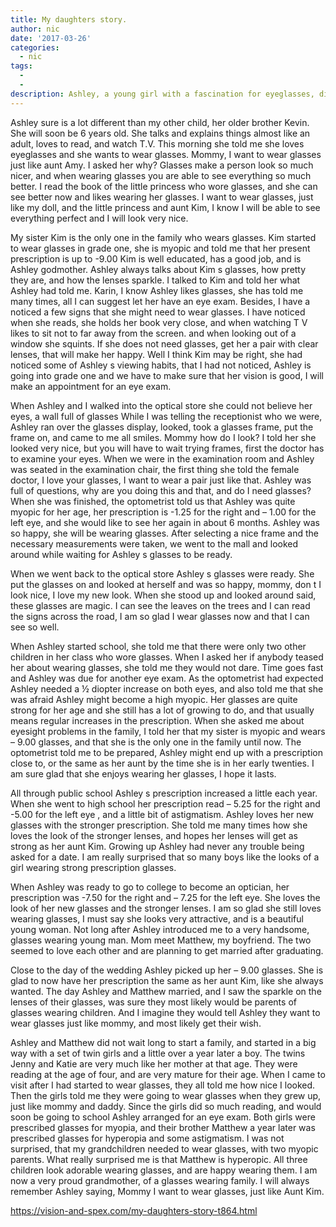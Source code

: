 ```yaml
---
title: My daughters story.
author: nic
date: '2017-03-26'
categories:
  - nic
tags:
  - 
  - 
description: Ashley, a young girl with a fascination for eyeglasses, discovers the wonders of clear vision and self-confidence.
---
```

Ashley sure is a lot different than my other child, her older brother Kevin.
She will soon be 6 years old.
She talks and explains things almost like an adult, loves to read, and watch T.V.
This morning she told me she loves eyeglasses and she wants to wear glasses.
Mommy, I want to wear glasses just like aunt Amy.
I asked her why?
Glasses make a person look so much nicer, and when wearing glasses you are able to see everything so much better.
I read the book of the little princess who wore glasses, and she can see better now and likes wearing her glasses.
I want to wear glasses, just like my doll, and the little princess and aunt Kim, I know I will be able to see everything perfect and I will look very nice.

My sister Kim is the only one in the family who wears glasses.
Kim started to wear glasses in grade one, she is myopic and told me that her present prescription is up to -9.00
Kim is well educated, has a good job, and is Ashley godmother.
Ashley always talks about Kim s glasses, how pretty they are, and how the lenses sparkle.
I talked to Kim and told her what Ashley had told me.
Karin, I know Ashley likes glasses, she has told me many times, all I can suggest let her have an eye exam.
Besides, I have a noticed a few signs that she might need to wear glasses.
I have noticed when she reads, she holds her book very close, and when watching T V likes to sit not to far away from the screen. and when looking out of a window she squints.
If she does not need glasses, get her a pair with clear lenses, that will make her happy.
Well I think Kim may be right, she had noticed some of Ashley s viewing habits, that I had not noticed,
Ashley is going into grade one and we have to make sure that her vision is good, I will make an appointment for an eye exam.

When Ashley and I walked into the optical store she could not believe her eyes, a wall full of glasses
While I was telling the receptionist who we were, Ashley ran over the glasses display, looked, took a glasses frame, put the frame on, and came to me all smiles.
Mommy how do I look?
I told her she looked very nice, but you will have to wait trying frames, first the doctor has to examine your eyes.
When we were in the examination room and Ashley was seated in the examination chair, the first thing she told the female doctor, I love your glasses, I want to wear a pair just like that.
Ashley was full of questions, why are you doing this and that, and do I need glasses?
When she was finished, the optometrist told us that Ashley was quite myopic for her age,
her prescription is -1.25 for the right and – 1.00 for the left eye, and she would like to see her again in about 6 months.
Ashley was so happy, she will be wearing glasses.
After selecting a nice frame and the necessary measurements were taken, we went to the mall and looked around while waiting for Ashley s glasses to be ready.

When we went back to the optical store Ashley s glasses were ready.
She put the glasses on and looked at herself and was so happy, mommy, don t I look nice, I love my new look.
When she stood up and looked around said, these glasses are magic. 
I can see the leaves on the trees and I can read the signs across the road, I am so glad I wear glasses now and that I can see so well.

When Ashley started school, she told me that there were only two other children in her class who wore glasses.
When I asked her if anybody teased her about wearing glasses, she told me they would not dare.
Time goes fast and Ashley was due for another eye exam.
As the optometrist had expected Ashley needed a ½ diopter increase on both eyes, and also told me that she was afraid Ashley might become a high myopic.
Her glasses are quite strong for her age and she still has a lot of growing to do, and that usually means regular increases in the prescription.
When she asked me about eyesight problems in the family, I told her that my sister is myopic and wears – 9.00 glasses, and that she is the only one in the family until now.
The optometrist told me to be prepared,  Ashley might end up with a prescription close to, or the same as her aunt by the time she is in her early twenties.
I am sure glad that she enjoys wearing her glasses, I hope it lasts.

All through public school Ashley s prescription increased a little each year. 
When she went to high school her prescription read – 5.25 for the right and -5.00 for the left eye ,
and a little bit of astigmatism.
Ashley loves her new glasses with the stronger prescription. 
She told me many times how she loves the look of the stronger lenses, and hopes her lenses will get as strong as her aunt Kim.
Growing up Ashley had never any trouble being asked for a date. 
I am really surprised that so many boys like the looks of a girl wearing strong prescription glasses.

When Ashley was ready to go to college to become an optician, her prescription was  -7.50 for the right and – 7.25 for the left eye.
She loves the look of her new glasses and the stronger lenses.
I am so glad she still loves wearing glasses, I must say she looks very attractive, and is a beautiful young woman.
Not long after Ashley introduced me to a very handsome, glasses wearing young man.
Mom meet Matthew, my boyfriend.
The two seemed to love each other and are planning to get married after graduating.

Close to the day of the wedding Ashley picked up her – 9.00 glasses.
She is glad to now have her prescription the same as her aunt Kim, like she always wanted. 
The day Ashley and Matthew married, and I saw the sparkle on the lenses of their glasses,
was sure they most likely would be parents of glasses wearing children.
And I imagine they would tell Ashley they want to wear glasses just like mommy,
and most likely get their wish.

Ashley and Matthew did not wait long to start a family, and started in a big way with a set of twin girls and a little over a year later a boy.
The twins Jenny and Katie are very much like her mother at that age.
They were reading at the age of four, and are very mature for their age.
When I came to visit after I had started to wear glasses, they all told me how nice I looked.
Then the girls told me they were going to wear glasses when they grew up, just like mommy and daddy.
Since the girls did so much reading, and would soon be going to school Ashley arranged for an eye exam.
Both girls were prescribed glasses for myopia, and their brother Matthew a year later was prescribed glasses  for hyperopia and some astigmatism.
I was not surprised, that my grandchildren needed to wear glasses, with two myopic parents. 
What really surprised me is that Matthew is hyperopic.
All three children look adorable wearing glasses, and are happy wearing them.
I am now a very proud grandmother, of a glasses wearing family. 
I will always remember Ashley saying,
Mommy I want to wear glasses, just like Aunt Kim.

https://vision-and-spex.com/my-daughters-story-t864.html